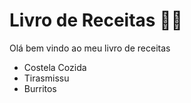 # Livro de Receitas :man_cook:



Olá bem vindo ao meu livro de receitas



- Costela Cozida
- Tirasmissu
- Burritos
